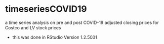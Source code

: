 # timeseriesCOVID19 
a time series analysis on pre and post COVID-19 adjusted closing prices for Costco and LV stock prices

- this was done in RStudio Version 1.2.5001
